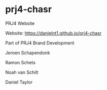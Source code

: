 # prj4-chasr
PRJ4 Website

Website: https://danielnt1.github.io/prj4-chasr

Part of PRJ4 Brand Development

Jeroen Schapendonk

Ramon Schets

Noah van Schilt

Daniel Taylor
